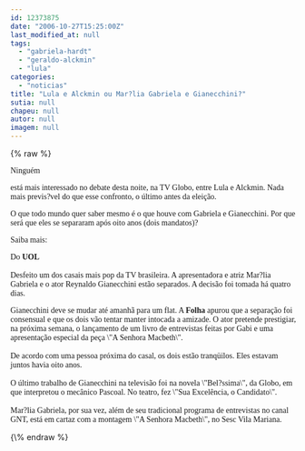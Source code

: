 ```yaml
---
id: 12373875
date: "2006-10-27T15:25:00Z"
last_modified_at: null
tags:
  - "gabriela-hardt"
  - "geraldo-alckmin"
  - "lula"
categories:
  - "noticias"
title: "Lula e Alckmin ou Mar?lia Gabriela e Gianecchini?"
sutia: null
chapeu: null
autor: null
imagem: null
---
```

{\% raw %}
<p><P><FONT face=Verdana>Ninguém</p>
<p> está mais interessado no debate desta noite, na TV Globo, entre Lula e Alckmin. Nada mais previs?vel do que esse confronto, o último antes da eleição.</FONT></P></p>
<p><P><FONT face=Verdana>O que todo mundo quer saber mesmo é o que houve com Gabriela e Gianecchini. Por que será que eles se separaram após oito anos (dois mandatos)?</FONT></P></p>
<p><P><FONT face=Verdana>Saiba mais:</FONT></P></p>
<p><P><FONT face=\"Times New Roman\"><FONT face=Verdana>Do<STRONG> UOL</STRONG></FONT><BR><BR><FONT face=Verdana>Desfeito um dos casais mais pop da TV brasileira. A apresentadora e atriz Mar?lia Gabriela e o ator Reynaldo Gianecchini estão separados. A decisão foi tomada há quatro dias.</FONT></P></p>
<p><P><FONT face=Verdana>Gianecchini deve se mudar até amanhã para um flat. A <B>Folha</B> apurou que a separação foi consensual e que os dois vão tentar manter intocada a amizade. O ator pretende prestigiar, na próxima semana, o lançamento de um livro de entrevistas feitas por Gabi e uma apresentação especial da peça \"A Senhora Macbeth\".<BR><BR>De acordo com uma pessoa próxima do casal, os dois estão tranqüilos. Eles estavam juntos havia oito anos.<BR><BR>O último trabalho de Gianecchini na televisão foi na novela \"Bel?ssima\", da Globo, em que interpretou o mecânico Pascoal. No teatro, fez \"Sua Excelência, o Candidato\". <BR><BR>Mar?lia Gabriela, por sua vez, além de seu tradicional programa de entrevistas no canal GNT, está em cartaz com a montagem \"A Senhora Macbeth\", no Sesc Vila Mariana.</FONT></P></FONT> </p>
{\% endraw %}